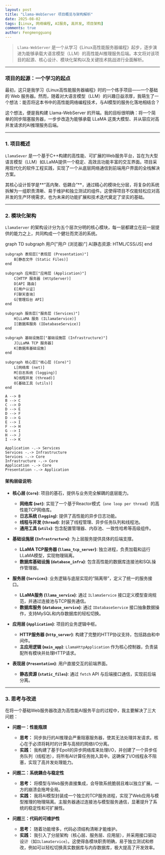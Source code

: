 ```yaml
---
layout: post
title: "Llama-WebServer 项目概览与架构解析"
date: 2025-08-02
tags: [Linux, 网络编程, AI服务, 高并发, 项目架构]
comments: true
author: Fengmengguang
---
```


> `Llama-WebServer` 是一个从学习《Linux高性能服务器编程》起步，逐步演进为能够承载大语言模型（LLM）的高性能AI推理服务后端。本文将对该项目的起源、核心设计、模块化架构以及关键技术挑战进行全面解析。

---

### **项目的起源：一个学习的起点**

最初，这只是我学习《Linux高性能服务器编程》时的一个练手项目——一个基础的 Web 服务器。然而，随着对大语言模型（LLM）的兴趣日益浓厚，我萌生了一个想法：能否将这本书中的高性能网络编程技术，与AI模型的服务化落地相结合？

这个想法，便是我构建 Llama-WebServer 的开端。我的目标很明确：将一个简单的同步阻塞服务器，一步步改造为能够承载 LLaMA 这类大模型、并从容应对高并发请求的AI推理服务后端。

---

### **1. 项目概述**

`LlamaSever` 是一个基于C++构建的高性能、可扩展的Web服务平台，旨在为大型语言模型（LLM）如LLaMA提供一个稳定、高效且功能丰富的交互界面。项目采用现代化的软件工程实践，实现了一个从底层网络通信到前端用户界面的全栈解决方案。

其核心设计哲学是**“高内聚、低耦合”**，通过精心的模块化分层，将复杂的系统拆解为一组职责清晰、易于维护和独立测试的组件。这使得项目不仅能轻松应对高并发的生产环境需求，也为未来的功能扩展和技术迭代奠定了坚实的基础。

---

### **2. 模块化架构**

`LlamaServer` 的架构设计分为五个层次分明的核心模块，每一层都建立在前一层提供的能力之上，共同构成一个健壮而灵活的系统。

<div class="mermaid">
graph TD
    subgraph 用户["用户 (浏览器)"]
        A[静态资源: HTML/CSS/JS]
    end

    subgraph 表现层["表现层 (Presentation)"]
        B[静态文件 (Static Files)]
    end

    subgraph 应用层["应用层 (Application)"]
        C[HTTP 服务器 (HttpServer)]
        D[API 路由]
        E[用户认证]
        F[聊天查询]
        G[管理后台 API]
    end

    subgraph 服务层["服务层 (Services)"]
        H[LLaMA 服务 (ILlamaService)]
        I[数据库服务 (IDatabaseService)]
    end

    subgraph 基础设施层["基础设施层 (Infrastructure)"]
        J[LLaMA TCP 服务器]
        K[数据库基础设施]
    end

    subgraph 核心层["核心层 (Core)"]
        L[网络库 (net)]
        M[日志系统 (logging)]
        N[线程并发 (thread)]
        O[基础工具 (utils)]
    end

    A --> B
    B --> C
    C --> D
    D --> E
    D --> F
    D --> G
    E --> I
    F --> H
    G --> I
    H --> J
    I --> K

    Application -.-> Services
    Services -.-> Infrastructure
    Services -.-> Core
    Infrastructure -.-> Core
    Application -.-> Core
    Presentation -.-> Application
</div>

#### **架构层级说明:**

*   **核心层 (`Core`)**: 项目的基石，提供与业务完全解耦的底层能力。
    *   **网络库 (`net`)**: 实现了一个基于Reactor模式（`one loop per thread`）的高性能TCP网络库。
    *   **日志系统 (`logging`)**: 提供了高性能的异步日志功能。
    *   **线程与并发 (`thread`)**: 封装了线程管理、异步任务队列和线程池。
    *   **通用工具 (`utils`)**: 包含配置管理器、内存池、一致性哈希等高级组件。

*   **基础设施层 (`Infrastructure`)**: 为上层服务提供具体的后端支撑。
    *   **LLaMA TCP服务器 (`llama_tcp_server`)**: 独立进程，负责加载和运行LLaMA模型，实现物理隔离。
    *   **数据库基础设施 (`database_infra`)**: 包含高性能的数据库连接池和SQL操作管理器。

*   **服务层 (`Services`)**: 业务逻辑与底层实现的“隔离带”，定义了统一的服务接口。
    *   **LLaMA服务 (`llama_service`)**: 通过 `ILlamaService` 接口定义模型查询规范，并通过连接池与TCP服务通信。
    *   **数据库服务 (`database_service`)**: 通过 `IDatabaseService` 接口抽象数据操作，支持MySQL和内存数据库的轻松切换。

*   **应用层 (`Application`)**: 项目的业务逻辑中枢。
    *   **HTTP服务器 (`http_server`)**: 构建了完整的HTTP协议支持，包括路由和中间件。
    *   **主应用逻辑 (`main_app`)**: `LlamaHttpApplication` 作为核心控制器，负责装配所有模块并处理HTTP请求。

*   **表现层 (`Presentation`)**: 用户直接交互的前端界面。
    *   **静态资源 (`static_files`)**: 通过 `fetch` API 与后端接口通信，实现前后端分离。

---

### **3. 思考与改进**

在将一个基础Web服务器改造为高性能AI服务平台的过程中，我主要解决了三大问题：

*   **问题一：性能瓶颈**
    *   **思考：** 同步执行的AI推理会严重阻塞服务器，使其无法处理并发请求。核心在于必须将耗时的计算与高频的网络I/O分离。
    *   **实践：** 我构建了基于Epoll的异步网络库来处理I/O，并创建了一个异步任务队列（线程池），将所有AI计算任务抛入其中。这确保了I/O线程永不阻塞，实现了高并发处理能力。

*   **问题二：系统耦合与稳定性**
    *   **思考：** 将模型与Web服务直接集成，会导致系统脆弱且难以独立扩展。一方的崩溃会拖垮全局。
    *   **实践：** 我将AI模型封装成一个独立的TCP服务进程，实现了Web应用与模型推理的物理隔离。主服务器通过连接池与模型服务通信，显著提升了系统的稳定性和可扩展性。

*   **问题三：代码的可维护性**
    *   **思考：** 随着功能增多，代码必须结构清晰才能维护。
    *   **实践：** 我引入了分层架构（核心层、服务层、应用层），并采用接口驱动设计（如`ILlamaService`）。这使得各模块职责明确，易于独立测试和修改，例如可以轻松切换真实数据库与内存数据库，极大提高了开发效率。